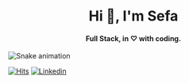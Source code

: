 
<h1 align="center">Hi 👋, I'm Sefa</h1>
<h4 align="center">Full Stack, in ♡ with coding.</h4>

![Snake animation](github-contribution-grid-snake.svg)

[![Hits](https://hits.seeyoufarm.com/api/count/incr/badge.svg?url=https%3A%2F%2Fgithub.com%2Fsefakoza&count_bg=%23FF2929&title_bg=%23555555&icon=&icon_color=%23E7E7E7&title=Profile+Views&edge_flat=false)](https://sefakozan.com)
[![Linkedin](https://img.shields.io/badge/Linkedin-ff2929.svg?logo=linkedin&logoWidth=20)](https://www.linkedin.com/in/sefa-kozan/)
<!--[![Portfolio](https://img.shields.io/badge/Portfolio-ff2929.svg?logo=firefox&logoWidth=20&logoColor=ffffff)](https://sefakozan.com/)-->


